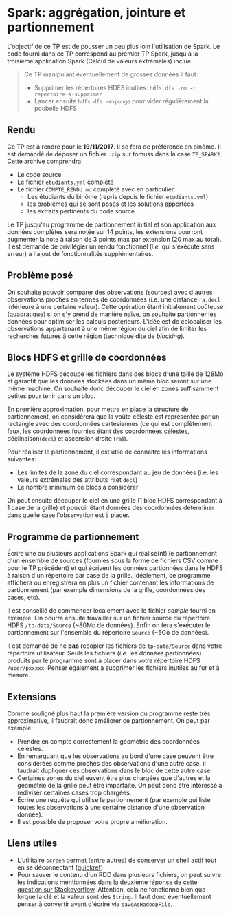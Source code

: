 # Spark: aggrégation, jointure et partionnement

L'objectif de ce TP est de pousser un peu plus loin l'utilisation de Spark.
Le code fourni dans ce TP correspond au premier TP Spark, jusqu'à la troisième application Spark (Calcul de valeurs extrémales) inclue.

> Ce TP manipulant éventuellement de grosses données il faut:
> * Supprimer les répertoires HDFS inutiles: `hdfs dfs -rm -r repertoire-a-supprimer`
> * Lancer ensuite `hdfs dfs -expunge` pour vider régulièrement la poubelle HDFS

## Rendu

Ce TP est à rendre pour le **19/11/2017**.
Il se fera de préférence en binôme.
Il est demandé de déposer un fichier `.zip` sur tomuss dans la case `TP_SPARK2`.
Cette archive comprendra:
* Le code source
* Le fichier `etudiants.yml` complété
* Le fichier `COMPTE_RENDU.md` complété avec en particulier:
    * Les étudiants du binôme (repris depuis le fichier `etudiants.yml`) 
    * les problèmes qui se sont posés et les solutions apportées
    * les extraits pertinents du code source
    
Le TP jusqu'au programme de partionnement initial et son application aux données complètes sera notée sur 14 points, les extensions pourront augmenter la note à raison de 3 points max par extension (20 max au total).
Il est demandé de privilégier un rendu fonctionnel (_i.e._ qui s'exécute sans erreur) à l'ajout de fonctionnalités supplémentaires.

## Problème posé

On souhaite pouvoir comparer des observations (sources) avec d'autres observations proches en termes de coordonnées (i.e. une distance `ra,decl` inférieure à une certaine valeur).
Cette opération étant initialement coûteuse (quadratique) si on s'y prend de manière naïve, on souhaite partionner les données pour optimiser les calculs postérieurs.
L'idée est de colocaliser les observations appartenant à une même région du ciel afin de limiter les recherches futures à cette région (technique dite de _blocking_).

## Blocs HDFS et grille de coordonnées

Le système HDFS découpe les fichiers dans des blocs d'une taille de 128Mo et garantit que les données stockées dans un même bloc seront sur une même machine. On souhaite donc découper le ciel en zones suffisamment petites pour tenir dans un bloc.

En première approximation, pour mettre en place la structure de partionnement, on considérera que la voûte céleste est représentée par un rectangle avec des coordonnées cartésiennes (ce qui est complètement faux, les coordonnées fournies étant des [coordonnées célestes](https://fr.wikipedia.org/wiki/Coordonn%C3%A9es_sph%C3%A9riques#Coordonn.C3.A9es_c.C3.A9lestes), déclinaison(`decl`) et ascension droite (`ra`)).

Pour réaliser le partionnement, il est utile de connaître les informations suivantes:

* Les limites de la zone du ciel correspondant au jeu de données (i.e. les valeurs extrémales des attributs `ra`et `decl`)
* Le nombre minimum de blocs à considérer

On peut ensuite découper le ciel en une grille (1 bloc HDFS correspondant à 1 case de la grille) et pouvoir étant données des coordonnées déterminer dans quelle case l'observation est à placer.

## Programme de partionnement

Écrire une ou plusieurs applications Spark qui réalise(nt) le partionnement d'un ensemble de sources (fournies sous la forme de fichiers CSV comme pour le TP précédent) et qui écrivent les données partionnées dans le HDFS à raison d'un répertoire par case de la grille.
Idéalement, ce programme affichera ou enregistrera en plus un fichier contenant les informations de partionnement (par exemple dimensions de la grille, coordonnées des cases, etc).

Il est conseillé de commencer localement avec le fichier _sample_ fourni en exemple. 
On pourra ensuite travailler sur un fichier source du répertoire HDFS `/tp-data/Source` (~80Mo de données). 
Enfin on fera s'exécuter le partionnement sur l'ensemble du répertoire `Source` (~5Go de données).

Il est demandé de ne **pas** recopier les fichiers de `tp-data/Source` dans votre répertoire utilisateur. 
Seuls les fichiers (_i.e._ les données partionnées) produits par le programme sont à placer dans votre répertoire HDFS `/user/pxxxxx`.
Penser également à supprimer les fichiers inutiles au fur et à mesure.

## Extensions

Comme souligné plus haut la première version du programme reste très approximative, il faudrait donc améliorer ce partionnement. On peut par exemple:
* Prendre en compte correctement la géométrie des coordonnées célestes.
* En remarquant que les observations au bord d'une case peuvent être considérées comme proches des observations d'une autre case, il faudrait dupliquer ces observations dans le bloc de cette autre case.
* Certaines zones du ciel euvent être plus chargées que d'autres et la géométrie de la grille peut être imparfaite. On peut donc être intéressé à rediviser certaines cases trop chargées.
* Écrire une requête qui utilise le partionnement (par exemple qui liste toutes les observations à une certaine distance d'une observation donnée).
* Il est possible de proposer votre propre amélioration.

## Liens utiles

* L'utilitaire [`screen`](https://en.wikipedia.org/wiki/GNU_Screen) permet (entre autres) de conserver un shell actif tout en se déconnectant ([quickref](http://aperiodic.net/screen/quick_reference))
* Pour sauver le contenu d'un RDD dans plusieurs fichiers, on peut suivre les indications mentionnées dans la deuxième réponse de [cette question sur Stackoverflow](https://stackoverflow.com/questions/23995040/write-to-multiple-outputs-by-key-spark-one-spark-job). Attention, cela ne fonctionne bien que lorque la clé et la valeur sont des `String`. Il faut donc éventuellement penser à convertir avant d'écrire via `saveAsHadoopFile`.
